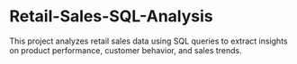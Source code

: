 # Retail-Sales-SQL-Analysis
This project analyzes retail sales data using SQL queries to extract insights on product performance, customer behavior, and sales trends.
